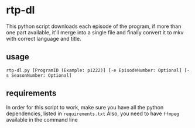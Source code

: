 # rtp-dl
This python script downloads each episode of the program, if more than one part available, it'll merge into a single file and finally convert it to mkv with correct language and title.

## usage
```
rtp-dl.py [ProgramID (Example: p1222)] [-e EpisodeNumber: Optional] [-s SeasonNumber: Optional]
```

## requirements
In order for this script to work, make sure you have all the python dependencies, listed in `requirements.txt`
Also, you need to have `ffmpeg` available in the command line